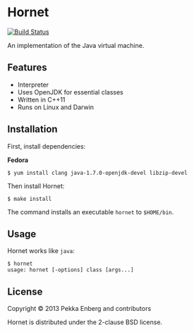# Hornet

[![Build Status](https://secure.travis-ci.org/penberg/hornet.png?branch=master)](http://travis-ci.org/penberg/hornet)

An implementation of the Java virtual machine.

## Features

* Interpreter
* Uses OpenJDK for essential classes
* Written in C++11
* Runs on Linux and Darwin

## Installation

First, install dependencies:

**Fedora**

```
$ yum install clang java-1.7.0-openjdk-devel libzip-devel
```

Then install Hornet:

```
$ make install
```

The command installs an executable ``hornet`` to ``$HOME/bin``.

## Usage

Hornet works like ``java``:

```
$ hornet
usage: hornet [-options] class [args...]
```

## License

Copyright © 2013 Pekka Enberg and contributors

Hornet is distributed under the 2-clause BSD license.
